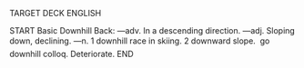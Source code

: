 TARGET DECK
ENGLISH

START
Basic
Downhill
Back: —adv. In a descending direction. —adj. Sloping down, declining. —n. 1 downhill race in skiing. 2 downward slope.  go downhill colloq. Deteriorate.
END
